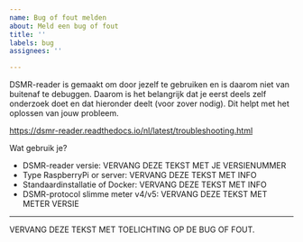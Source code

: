 ```yaml
---
name: Bug of fout melden
about: Meld een bug of fout
title: ''
labels: bug
assignees: ''

---
```


DSMR-reader is gemaakt om door jezelf te gebruiken en is daarom niet van buitenaf te debuggen. Daarom is het belangrijk dat je eerst deels zelf onderzoek doet en dat hieronder deelt (voor zover nodig). Dit helpt met het oplossen van jouw probleem. 

https://dsmr-reader.readthedocs.io/nl/latest/troubleshooting.html

Wat gebruik je?
- DSMR-reader versie:   VERVANG DEZE TEKST MET JE VERSIENUMMER
- Type RaspberryPi or server:   VERVANG DEZE TEKST MET INFO
- Standaardinstallatie of Docker:   VERVANG DEZE TEKST MET INFO
- DSMR-protocol slimme meter v4/v5:   VERVANG DEZE TEKST MET METER VERSIE

---

VERVANG DEZE TEKST MET TOELICHTING OP DE BUG OF FOUT.
